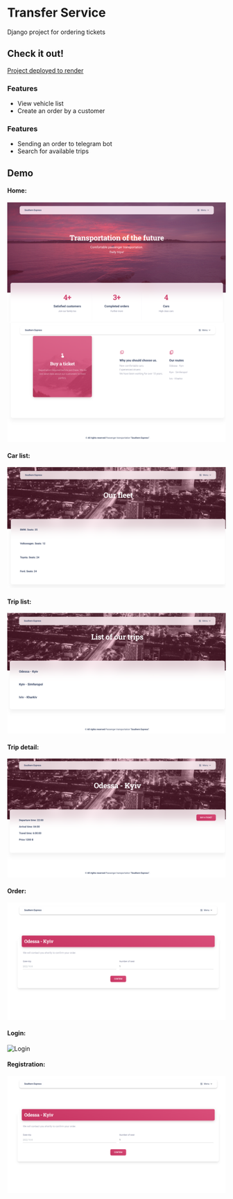 # Transfer Service

Django project for ordering tickets

## Check it out!

[Project deployed to render](https://southern-express.onrender.com/)

### Features

* View vehicle list
* Create an order by a customer

### Features

* Sending an order to telegram bot
* Search for available trips

## Demo

#### Home:

![Home](demo_image/home1.png)
![Home](demo_image/home2.png)

#### Car list:

![Car list](demo_image/car_list.png)

#### Trip list:

![Trip list](demo_image/trip_list.png)

#### Trip detail:

![Trip detail](demo_image/trip_detail.png)

#### Order:

![Order](demo_image/order.png)

#### Login:

![Login](demo_image/login.png)

#### Registration:

![Registration](demo_image/order.png)